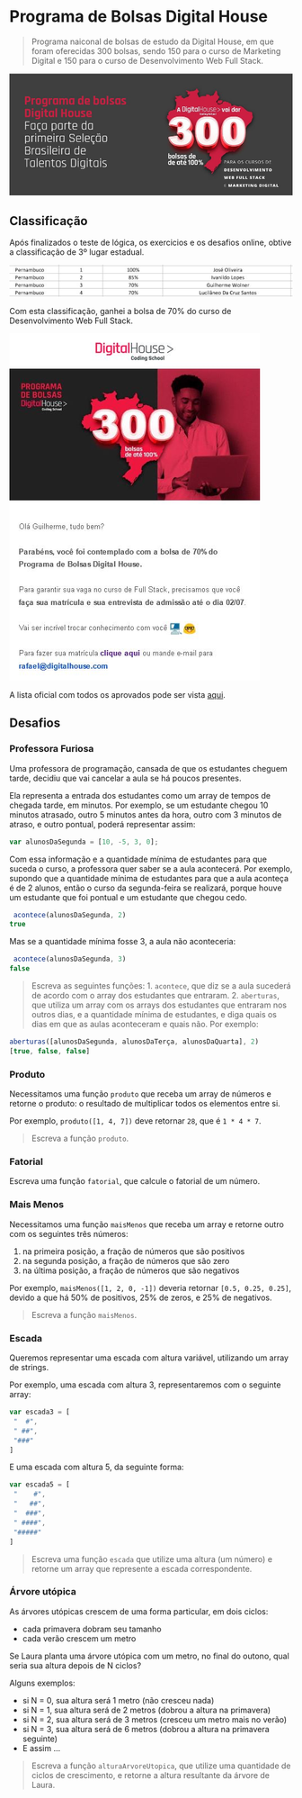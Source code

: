 # Programa de Bolsas Digital House

> Programa naiconal de bolsas de estudo da Digital House, em que foram oferecidas 300 bolsas, sendo 150 para o curso de Marketing Digital e 150 para o curso de Desenvolvimento Web Full Stack.

<img src="img/logo.JPG" />

## Classificação

Após finalizados o teste de lógica, os exercicios e os desafios online, obtive a classificação de 3º lugar estadual.

<img src="img/ranking.JPG" />

Com esta classificação, ganhei a bolsa de 70% do curso de Desenvolvimento Web Full Stack.

<img src="img/bolsa.JPG" />

A lista oficial com todos os aprovados pode ser vista [aqui](https://github.com/Gwolner/bolsas-digital-house/blob/master/Resultado-Bolsa-DH-Full-Stack.pdf). 

## Desafios 

### Professora Furiosa

Uma professora de programação, cansada de que os estudantes cheguem tarde, decidiu que vai cancelar a aula se há poucos presentes.

Ela representa a entrada dos estudantes como um array de tempos de chegada tarde, em minutos. Por exemplo, se um estudante chegou 10 minutos atrasado, outro 5 minutos antes da hora, outro com 3 minutos de atraso, e outro pontual, poderá representar assim:
```js
var alunosDaSegunda = [10, -5, 3, 0];
```

Com essa informação e a quantidade mínima de estudantes para que suceda o curso, a professora quer saber se a aula acontecerá. Por exemplo, supondo que a quantidade mínima de estudantes para que a aula aconteça é de 2 alunos, então o curso da segunda-feira se realizará, porque houve um estudante que foi pontual e um estudante que chegou cedo.
```js
 acontece(alunosDaSegunda, 2)
true
```

Mas se a quantidade mínima fosse 3, a aula não aconteceria:
```js
 acontece(alunosDaSegunda, 3)
false
```

> Escreva as seguintes funções: 1. `acontece`, que diz se a aula sucederá de acordo com o array dos estudantes que entraram. 2. `aberturas`, que utiliza um array com os arrays dos estudantes que entraram nos outros dias, e a quantidade mínima de estudantes, e diga quais os dias em que as aulas aconteceram e quais não. Por exemplo:
```js
aberturas([alunosDaSegunda, alunosDaTerça, alunosDaQuarta], 2)
[true, false, false]
```

### Produto

Necessitamos uma função `produto` que receba um array de números e retorne o produto: o resultado de multiplicar todos os elementos entre si.

Por exemplo, `produto([1, 4, 7])` deve retornar `28`, que é `1 * 4 * 7`.

> Escreva a função `produto`.

### Fatorial

Escreva uma função `fatorial`, que calcule o fatorial de um número.

### Mais Menos

Necessitamos uma função `maisMenos` que receba um array e retorne outro com os seguintes três números:

1. na primeira posição, a fração de números que são positivos
2. na segunda posição, a fração de números que são zero
3. na última posição, a fração de números que são negativos

Por exemplo, `maisMenos([1, 2, 0, -1])`  deveria retornar `[0.5, 0.25, 0.25]`, devido a que há 50% de positivos, 25% de zeros, e 25% de negativos.

> Escreva a função `maisMenos`.

### Escada

Queremos representar uma escada com altura variável, utilizando um array de strings.

Por exemplo, uma escada com altura 3, representaremos com o seguinte array:
```js
var escada3 = [
 "  #",
 " ##",
 "###"
]
```

E uma escada com altura 5, da seguinte forma:

```js
var escada5 = [
 "    #",
 "   ##",
 "  ###",
 " ####",
 "#####"
]
```

> Escreva uma função `escada` que utilize uma altura (um número) e retorne um array que represente a escada correspondente.

### Árvore utópica

As árvores utópicas  crescem de uma forma particular, em dois ciclos:

* cada primavera dobram seu tamanho
* cada verão crescem um metro

Se Laura planta uma árvore utópica com um metro, no final do outono, qual seria sua altura depois de N ciclos?

Alguns exemplos:

* si N = 0, sua altura será 1 metro (não cresceu nada)
* si N = 1, sua altura será de 2 metros (dobrou a altura na primavera)
* si N = 2, sua altura será de 3 metros (cresceu um metro mais no verão)
* si N = 3, sua altura será de 6 metros (dobrou a altura na primavera seguinte)
* E assim ...

> Escreva a função `alturaArvoreUtopica`, que utilize uma quantidade de ciclos de crescimento, e retorne a altura resultante da árvore de Laura.
